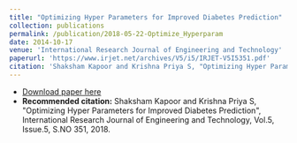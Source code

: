 ```yaml
---
title: "Optimizing Hyper Parameters for Improved Diabetes Prediction"
collection: publications
permalink: /publication/2018-05-22-Optimize_Hyperparam  
date: 2014-10-17
venue: 'International Research Journal of Engineering and Technology'
paperurl: 'https://www.irjet.net/archives/V5/i5/IRJET-V5I5351.pdf'
citation: 'Shaksham Kapoor and Krishna Priya S, "Optimizing Hyper Parameters for Improved Diabetes Prediction", International Research Journal of Engineering and Technology, Vol.5, Issue.5, S.NO 351, 2018.'
---
```


- [Download paper here](https://www.irjet.net/archives/V5/i5/IRJET-V5I5351.pdf)
- **Recommended citation:** Shaksham Kapoor and Krishna Priya S, "Optimizing Hyper Parameters for Improved Diabetes Prediction", International Research Journal of Engineering and Technology, Vol.5, Issue.5, S.NO 351, 2018.



